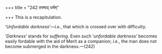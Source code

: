 +++
title = "242 तस्माद् धर्मम्"

+++
This is a recapitulation.

‘*Unfordable darkness*’—*i.e*., that which is crossed over with
difficulty.

‘*Darkness*’ stands for *suffering*. Even such ‘*unfordable darkness*’
becomes easily fordable with the aid of Merit as a companion; *i.e*.,
the man does not become submerged in the darkness.—(242)


